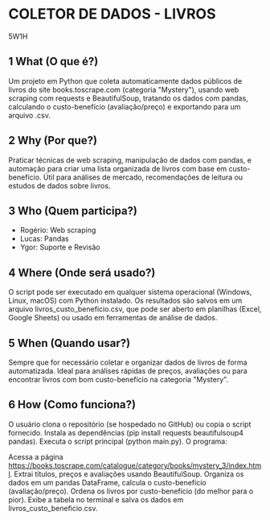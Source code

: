 # COLETOR DE DADOS - LIVROS 
5W1H

## 1 What (O que é?)
Um projeto em Python que coleta automaticamente dados públicos de livros do site books.toscrape.com (categoria "Mystery"), usando web scraping com requests e BeautifulSoup, tratando os dados com pandas, calculando o custo-benefício (avaliação/preço) e exportando para um arquivo .csv.

## 2 Why (Por que?)
Praticar técnicas de web scraping, manipulação de dados com pandas, e automação para criar uma lista organizada de livros com base em custo-benefício. Útil para análises de mercado, recomendações de leitura ou estudos de dados sobre livros.

## 3 Who (Quem participa?)

- Rogério: Web scraping
- Lucas: Pandas
- Ygor: Suporte e Revisão

## 4 Where (Onde será usado?)

O script pode ser executado em qualquer sistema operacional (Windows, Linux, macOS) com Python instalado.
Os resultados são salvos em um arquivo livros_custo_beneficio.csv, que pode ser aberto em planilhas (Excel, Google Sheets) ou usado em ferramentas de análise de dados.


## 5 When (Quando usar?)

Sempre que for necessário coletar e organizar dados de livros de forma automatizada.
Ideal para análises rápidas de preços, avaliações ou para encontrar livros com bom custo-benefício na categoria "Mystery".


## 6 How (Como funciona?)

O usuário clona o repositório (se hospedado no GitHub) ou copia o script fornecido.
Instala as dependências (pip install requests beautifulsoup4 pandas).
Executa o script principal (python main.py).
O programa:

Acessa a página https://books.toscrape.com/catalogue/category/books/mystery_3/index.html.
Extrai títulos, preços e avaliações usando BeautifulSoup.
Organiza os dados em um pandas DataFrame, calcula o custo-benefício (avaliação/preço).
Ordena os livros por custo-benefício (do melhor para o pior).
Exibe a tabela no terminal e salva os dados em livros_custo_beneficio.csv.
